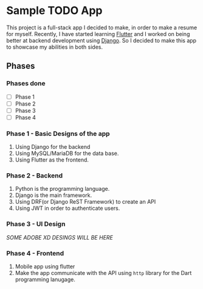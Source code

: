 # Sample TODO App 

This project is a full-stack app I decided to make, in order to make a resume for myself. Recently, I have started learning [Flutter](http://flutter.dev) and I worked on being better at backend development using [Django](https://djangoproject.com). So I decided to make this app to showcase my abilities in both sides. 

## Phases 

### Phases done 

- [ ] Phase 1
- [ ] Phase 2 
- [ ] Phase 3
- [ ] Phase 4
 
### Phase 1 - Basic Designs of the app 

1. Using Django for the backend 
2. Using MySQL/MariaDB for the data base. 
3. Using Flutter as the frontend. 

### Phase 2 - Backend 

1. Python is the programming language. 
2. Django is the main framework. 
3. Using DRF(or Django ReST Framework) to create an API 
4. Using JWT in order to authenticate users. 

### Phase 3 - UI Design 

_SOME ADOBE XD DESINGS WILL BE HERE_ 

### Phase 4 - Frontend 

1. Mobile app using flutter
2. Make the app communicate with the API using `http` library for the Dart programming lanugage. 